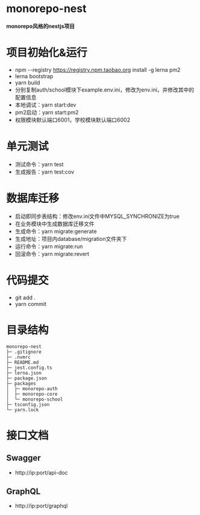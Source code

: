 # monorepo-nest
**monorepo风格的nestjs项目**

# 项目初始化&运行
* npm --registry https://registry.npm.taobao.org install -g lerna pm2
* lerna bootstrap
* yarn build
* 分别复制auth/school模块下example.env.ini，修改为env.ini，并修改其中的配置信息
* 本地调试：yarn start:dev
* pm2启动：yarn start:pm2
* 权限模块默认端口6001，学校模块默认端口6002

# 单元测试
* 测试命令：yarn test
* 生成报告：yarn test:cov

# 数据库迁移
* 启动即同步表结构：修改env.ini文件中MYSQL_SYNCHRONIZE为true
* 在业务模块中生成数据库迁移文件
* 生成命令：yarn migrate:generate
* 生成地址：项目内database/migration文件夹下
* 运行命令：yarn migrate:run
* 回滚命令：yarn migrate:revert

# 代码提交
* git add .
* yarn commit

# 目录结构
```
monorepo-nest
├─ .gitignore
├─ .nvmrc
├─ README.md
├─ jest.config.ts
├─ lerna.json
├─ package.json
├─ packages
│  ├─ monorepo-auth
│  ├─ monorepo-core
│  └─ monorepo-school
├─ tsconfig.json
└─ yarn.lock
```
# 接口文档
## Swagger
* http://ip:port/api-doc
## GraphQL
* http://ip:port/graphql
